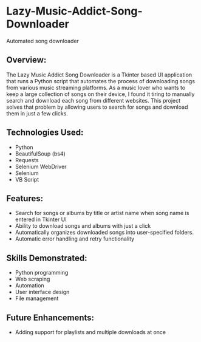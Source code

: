 # Lazy-Music-Addict-Song-Downloader
Automated song downloader

## Overview:
The Lazy Music Addict Song Downloader is a Tkinter based UI application that runs a Python script that automates the process of downloading songs from various music streaming platforms. As a music lover who wants to keep a large collection of songs on their device, I found it tiring to manually search and download each song from different websites. This project solves that problem by allowing users to search for songs and download them in just a few clicks.

## Technologies Used:
- Python
- BeautifulSoup (bs4)
- Requests
- Selenium WebDriver
- Selenium
- VB Script

## Features:
- Search for songs or albums by title or artist name when song name is entered in Tkinter UI
- Ability to download songs and albums with just a click
- Automatically organizes downloaded songs into user-specified folders.
- Automatic error handling and retry functionality

## Skills Demonstrated:

- Python programming
- Web scraping
- Automation
- User interface design
- File management

## Future Enhancements:
- Adding support for playlists and multiple downloads at once



